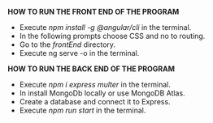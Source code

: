 **HOW TO RUN THE FRONT END OF THE PROGRAM**
- Execute *npm install -g @angular/cli* in the terminal.
- In the following prompts choose CSS and no to routing.
- Go to the *frontEnd* directory.
- Execute ng serve -o in the terminal.

**HOW TO RUN THE BACK END OF THE PROGRAM**
- Execute *npm i express multer* in the terminal.
- In install MongoDb locally or use MongoDB Atlas.
- Create a database and connect it to Express.
- Execute *npm run start* in the terminal.